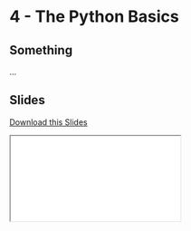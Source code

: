 # <strong>4</strong> - <i class="fab fa-python"></i> The Python Basics

## Something

...

## Slides

<a
    class="custom-button custom-download-button" href="../../pdfs/4-python_basics/templates.pdf" download> <i class="fas fa-download"></i> Download this Slides
</a>

<iframe
  class="custom-pdf-frame"
  src="../../pdfs/4-python_basics/templates.pdf">
</iframe>
